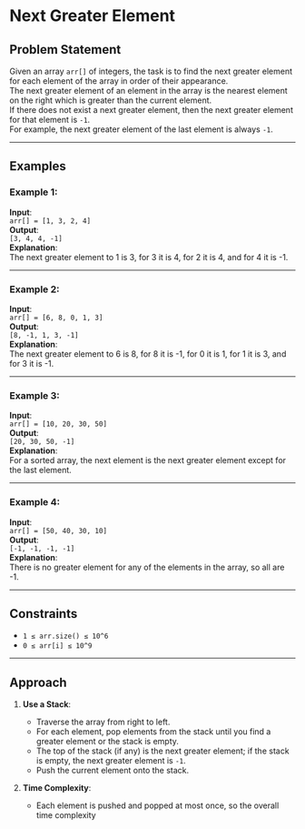 # Next Greater Element

## Problem Statement
Given an array `arr[]` of integers, the task is to find the next greater element for each element of the array in order of their appearance.  
The next greater element of an element in the array is the nearest element on the right which is greater than the current element.  
If there does not exist a next greater element, then the next greater element for that element is `-1`.  
For example, the next greater element of the last element is always `-1`.

---

## Examples

### Example 1:
**Input**:  
`arr[] = [1, 3, 2, 4]`  
**Output**:  
`[3, 4, 4, -1]`  
**Explanation**:  
The next greater element to 1 is 3, for 3 it is 4, for 2 it is 4, and for 4 it is -1.

---

### Example 2:
**Input**:  
`arr[] = [6, 8, 0, 1, 3]`  
**Output**:  
`[8, -1, 1, 3, -1]`  
**Explanation**:  
The next greater element to 6 is 8, for 8 it is -1, for 0 it is 1, for 1 it is 3, and for 3 it is -1.

---

### Example 3:
**Input**:  
`arr[] = [10, 20, 30, 50]`  
**Output**:  
`[20, 30, 50, -1]`  
**Explanation**:  
For a sorted array, the next element is the next greater element except for the last element.

---

### Example 4:
**Input**:  
`arr[] = [50, 40, 30, 10]`  
**Output**:  
`[-1, -1, -1, -1]`  
**Explanation**:  
There is no greater element for any of the elements in the array, so all are -1.

---

## Constraints
- `1 ≤ arr.size() ≤ 10^6`
- `0 ≤ arr[i] ≤ 10^9`

---

## Approach
1. **Use a Stack**:
   - Traverse the array from right to left.
   - For each element, pop elements from the stack until you find a greater element or the stack is empty.
   - The top of the stack (if any) is the next greater element; if the stack is empty, the next greater element is `-1`.
   - Push the current element onto the stack.

2. **Time Complexity**:
   - Each element is pushed and popped at most once, so the overall time complexity